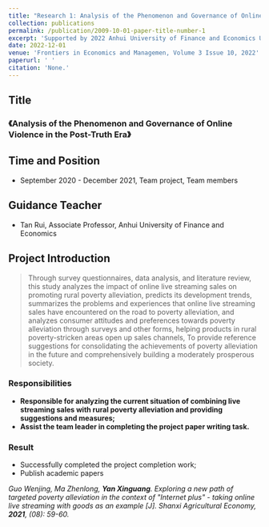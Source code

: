 ```yaml
---
title: "Research 1: Analysis of the Phenomenon and Governance of Online Violence in the Post-Truth Era"
collection: publications
permalink: /publication/2009-10-01-paper-title-number-1
excerpt: 'Supported by 2022 Anhui University of Finance and Economics Undergraduate Research and Innovation Fund Project'
date: 2022-12-01
venue: 'Frontiers in Economics and Managemen, Volume 3 Issue 10, 2022'
paperurl: ' '
citation: 'None.'
---
```

## Title

### 《Analysis of the Phenomenon and Governance of Online Violence in the Post-Truth Era》

## Time and Position
* September 2020 - December 2021, Team project, Team members

## Guidance Teacher
* Tan Rui, Associate Professor, Anhui University of Finance and Economics

## Project Introduction

> Through survey questionnaires, data analysis, and literature review, this study analyzes the impact of online live streaming sales on promoting rural poverty alleviation, predicts its development trends, summarizes the problems and experiences that online live streaming sales have encountered on the road to poverty alleviation, and analyzes consumer attitudes and preferences towards poverty alleviation through surveys and other forms, helping products in rural poverty-stricken areas open up sales channels, To provide reference suggestions for consolidating the achievements of poverty alleviation in the future and comprehensively building a moderately prosperous society.

### Responsibilities

* **Responsible for analyzing the current situation of combining live streaming sales with rural poverty alleviation and providing suggestions and measures;**
* **Assist the team leader in completing the project paper writing task.**

### Result
* Successfully completed the project completion work;
* Publish academic papers

*Guo Wenjing, Ma Zhenlong, **Yan Xinguang**. Exploring a new path of targeted poverty alleviation in the context of "Internet plus" - taking online live streaming with goods as an example [J]. Shanxi Agricultural Economy, **2021**, (08): 59-60.*

